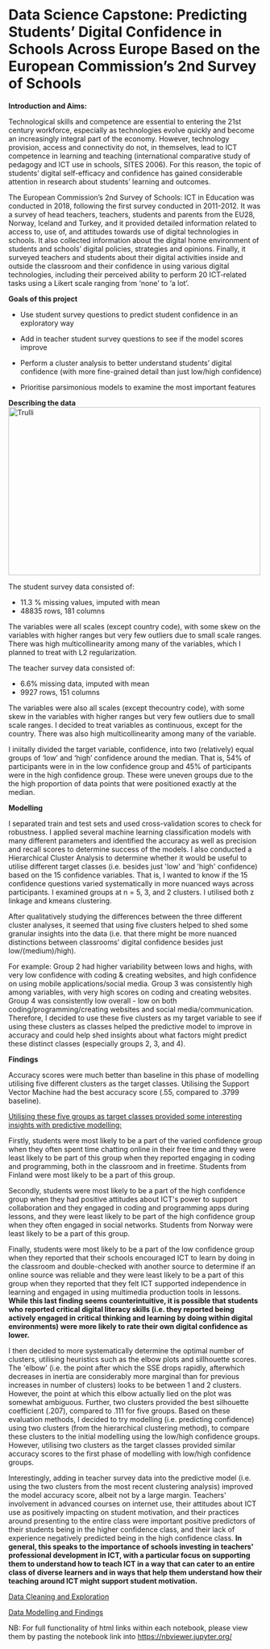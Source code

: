 # Data Science Capstone: Predicting Students’ Digital Confidence in Schools Across Europe Based on the European Commission’s 2nd Survey of Schools

<b>Introduction and Aims:</b>

Technological skills and competence are essential to entering the 21st century workforce, especially as technologies evolve quickly and become an increasingly integral part of the economy. However, technology provision, access and connectivity do not, in themselves, lead to ICT competence in learning and teaching (international comparative study of pedagogy and ICT use in schools, SITES 2006).  For this reason, the topic of students’ digital self-efficacy and confidence has gained considerable attention in research about students’ learning and outcomes.

The European Commission’s 2nd Survey of Schools: ICT in Education was conducted in 2018, following the first survey conducted in 2011-2012. It was a survey of head teachers, teachers, students and parents from the EU28, Norway, Iceland and Turkey, and it provided detailed information related to access to, use of, and attitudes towards use of digital technologies in schools.  It also collected information about the digital home environment of students and schools’ digital policies, strategies and opinions. Finally, it surveyed teachers and students about their digital activities inside and outside the classroom and their confidence in using various digital technologies, including their perceived ability to perform 20 ICT‐related tasks using a Likert scale ranging from ‘none’ to ‘a lot’.


<b>Goals of this project</b>

- Use student survey questions to predict student confidence in an exploratory way

- Add in teacher student survey questions to see if the model scores improve

- Perform a cluster analysis to better understand students’ digital confidence (with more fine-grained detail than just low/high confidence)

- Prioritise parsimonious models to examine the most important features


<b>Describing the data</b>
<img src="Capstone_map.png" alt="Trulli" width="500" height="333">


The student survey data consisted of:

- 11.3 % missing values, imputed with mean
- 48835 rows, 181 columns

The variables were all scales (except country code), with some skew on the variables with higher ranges but very few outliers due to small scale ranges. There was high multicollinearity among many of the variables, which I planned to treat with L2 regularization.

The teacher survey data consisted of:
- 6.6% missing data, imputed with mean
- 9927 rows, 151 columns

The variables were also all scales (except thecountry code), with some skew in the variables with higher ranges but very few outliers due to small scale ranges. I decided to treat variables as continuous, except for the country. There was also high multicollinearity among many of the variable.

I iniitally divided the target variable, confidence, into two (relatively) equal groups of ‘low’ and ‘high’ confidence around the median. That is, 54% of participants were in in the low confidence group and 45% of participants were in the high confidence group. These were uneven groups due to the the high proportion of data points that were positioned exactly at the median.

<b> Modelling </b>

I separated train and test sets and used  cross-validation scores to check for robustness. I applied several machine learning classification models with many different parameters and identified the accuracy as well as precision and recall scores to determine success of the models. I also conducted a Hierarchical Cluster Analysis to determine whether it would be useful to utilise different target classes (i.e. besides just 'low' and 'high' confidence) based on the 15 confidence variables. That is, I wanted to know if the 15 confidence questions varied systematically in more nuanced ways across participants. I examined groups at n = 5, 3, and 2 clusters. I utilised both z linkage and kmeans clustering. 

After qualitatively studying the differences between the three different cluster analyses, it seemed that using five clusters helped to shed some granular insights into the data (i.e. that there might be more nuanced distinctions between classrooms' digital confidence besides just low/(medium)/high). 

For example: Group 2 had higher variability between lows and highs, with very low confidence with coding & creating websites, and high confidence on using mobile applications/social media. Group 3 was consistently high among variables, with very high scores on coding and creating websites. Group 4 was consistently low overall - low on both coding/programming/creating websites and social media/communication. Therefore, I decided to use these five clusters as my target variable to see if using these clusters as classes helped the predictive model to improve in accuracy and could help shed insights about what factors might predict these distinct classes (especially groups 2, 3, and 4). 

<b>Findings</b>

Accuracy scores were much better than baseline in this phase of modelling utilising five different clusters as the target classes. Utilising the Support Vector Machine had the best accuracy score (.55, compared to .3799 baseline). 

<u>Utilising these five groups as target classes provided some interesting insights with predictive modelling:</u>

Firstly, students were most likely to be a part of the varied confidence group when they often spent time chatting online in their free time and they were least likely to be part of this group when they reported engaging in coding and programming, both in the classroom and in freetime. Students from Finland were most likely to be a part of this group. 

Secondly, students were most likely to be a part of the high confidence group when they had positive attitudes about ICT's power to support collaboration and they engaged in coding and programming apps during lessons, and they were least likely to be part of the high confidence group when they often engaged in social networks. Students from Norway were least likely to be a part of this group.

Finally, students were most likely to be a part of the low confidence group when they reported that their schools encouraged ICT to learn by doing in the classroom and double-checked with another source to determine if an online source was reliable and they were least likely to be a part of this group when they reported that they felt ICT supported independence in learning and engaged in using multimedia production tools in lessons. <b>While this last finding seems counterintuitive, it is possible that students who reported critical digital literacy skills (i.e. they reported being actively engaged in critical thinking and learning by doing within digital environments) were more likely to rate their own digital confidence as lower.</b>

I then decided to more systematically determine the optimal number of clusters, utilising heuristics such as the elbow plots and sillhouette scores. The 'elbow' (i.e. the point after which the SSE drops rapidly, afterwhich decreases in inertia are considerably more marginal than for previous increases in number of clusters) looks to be between 1 and 2 clusters. However, the point at which this elbow actually lied on the plot was somewhat ambiguous. Further, two clusters provided the best silhouette coefficient (.207), compared to .111 for five groups. Based on these evaluation methods, I decided to try modelling (i.e. predicting confidence)  using two clusters (from the hierarchical clustering method), to compare these clusters to the initial modelling using the low/high confidence groups. However, utilising two clusters as the target classes provided similar accuracy scores to the first phase of modelling with low/high confidence groups.

Interestingly, adding in teacher survey data into the predictive model (i.e. using the two clusters from the most recent clustering analysis) improved the model accuracy score, albeit not by a large margin. Teachers' involvement in advanced courses on internet use, their attitudes about ICT use as positively impacting on student motivation, and their practices around presenting to the entire class were important positive predictors of their students being in the higher confidence class, and their lack of experience negatively predicted being in the high confidence class. <b>In general, this speaks to the importance of schools investing in teachers' professional development in ICT, with a particular focus on supporting them to understand how to teach ICT in a way that can cater to an entire class of diverse learners and in ways that help them understand how their teaching around ICT might support student motivation. </b>

<a href="https://github.com/courtfroehlig/DSICapstone/blob/main/CF_Capstone_Data%20cleaning%20and%20exploration.ipynb">Data Cleaning and Exploration</a>

<a href="https://github.com/courtfroehlig/DSICapstone/blob/main/CF_Capstone_Modelling%20and%20Findings.ipynb">Data Modelling and Findings</a>

NB: For full functionality of html links within each notebook, please view them by pasting the notebook link into https://nbviewer.jupyter.org/










